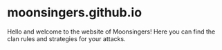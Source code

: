 # moonsingers.github.io
Hello and welcome to the website of Moonsingers! Here you can find the clan rules and strategies for your attacks.
